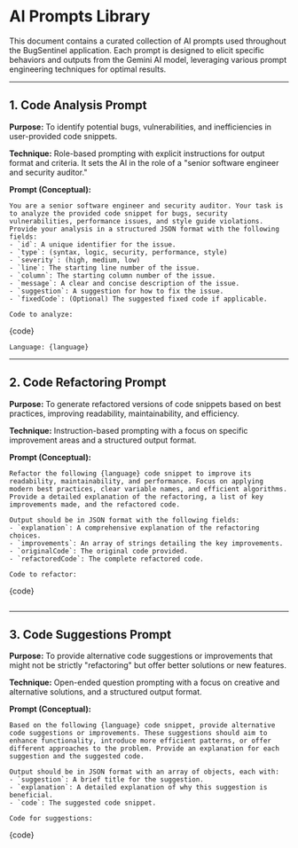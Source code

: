 # AI Prompts Library

This document contains a curated collection of AI prompts used throughout the BugSentinel application. Each prompt is designed to elicit specific behaviors and outputs from the Gemini AI model, leveraging various prompt engineering techniques for optimal results.

---

## 1. Code Analysis Prompt

**Purpose:** To identify potential bugs, vulnerabilities, and inefficiencies in user-provided code snippets.

**Technique:** Role-based prompting with explicit instructions for output format and criteria. It sets the AI in the role of a "senior software engineer and security auditor."

**Prompt (Conceptual):**

```
You are a senior software engineer and security auditor. Your task is to analyze the provided code snippet for bugs, security vulnerabilities, performance issues, and style guide violations.
Provide your analysis in a structured JSON format with the following fields:
- `id`: A unique identifier for the issue.
- `type`: (syntax, logic, security, performance, style)
- `severity`: (high, medium, low)
- `line`: The starting line number of the issue.
- `column`: The starting column number of the issue.
- `message`: A clear and concise description of the issue.
- `suggestion`: A suggestion for how to fix the issue.
- `fixedCode`: (Optional) The suggested fixed code if applicable.

Code to analyze:
```

{code}

```
Language: {language}
```

---

## 2. Code Refactoring Prompt

**Purpose:** To generate refactored versions of code snippets based on best practices, improving readability, maintainability, and efficiency.

**Technique:** Instruction-based prompting with a focus on specific improvement areas and a structured output format.

**Prompt (Conceptual):**

```
Refactor the following {language} code snippet to improve its readability, maintainability, and performance. Focus on applying modern best practices, clear variable names, and efficient algorithms. Provide a detailed explanation of the refactoring, a list of key improvements made, and the refactored code.

Output should be in JSON format with the following fields:
- `explanation`: A comprehensive explanation of the refactoring choices.
- `improvements`: An array of strings detailing the key improvements.
- `originalCode`: The original code provided.
- `refactoredCode`: The complete refactored code.

Code to refactor:
```

{code}

```

```

---

## 3. Code Suggestions Prompt

**Purpose:** To provide alternative code suggestions or improvements that might not be strictly "refactoring" but offer better solutions or new features.

**Technique:** Open-ended question prompting with a focus on creative and alternative solutions, and a structured output format.

**Prompt (Conceptual):**

```
Based on the following {language} code snippet, provide alternative code suggestions or improvements. These suggestions should aim to enhance functionality, introduce more efficient patterns, or offer different approaches to the problem. Provide an explanation for each suggestion and the suggested code.

Output should be in JSON format with an array of objects, each with:
- `suggestion`: A brief title for the suggestion.
- `explanation`: A detailed explanation of why this suggestion is beneficial.
- `code`: The suggested code snippet.

Code for suggestions:
```

{code}

```

```
